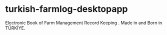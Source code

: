 # turkish-farmlog-desktopapp
Electronic Book of Farm Management Record Keeping . Made in and Born in TÜRKİYE.
